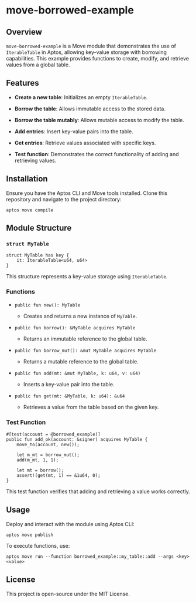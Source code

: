 
# move-borrowed-example

## Overview

`move-borrowed-example` is a Move module that demonstrates the use of `IterableTable` in Aptos, allowing key-value storage with borrowing capabilities. This example provides functions to create, modify, and retrieve values from a global table.

## Features

-   **Create a new table**: Initializes an empty `IterableTable`.
    
-   **Borrow the table**: Allows immutable access to the stored data.
    
-   **Borrow the table mutably**: Allows mutable access to modify the table.
    
-   **Add entries**: Insert key-value pairs into the table.
    
-   **Get entries**: Retrieve values associated with specific keys.
    
-   **Test function**: Demonstrates the correct functionality of adding and retrieving values.
    

## Installation

Ensure you have the Aptos CLI and Move tools installed. Clone this repository and navigate to the project directory:

```
aptos move compile
```

## Module Structure

### `struct MyTable`

```
struct MyTable has key {
    it: IterableTable<u64, u64>
}
```

This structure represents a key-value storage using `IterableTable`.

### Functions

-   `public fun new(): MyTable`
    
    -   Creates and returns a new instance of `MyTable`.
        
-   `public fun borrow(): &MyTable acquires MyTable`
    
    -   Returns an immutable reference to the global table.
        
-   `public fun borrow_mut(): &mut MyTable acquires MyTable`
    
    -   Returns a mutable reference to the global table.
        
-   `public fun add(mt: &mut MyTable, k: u64, v: u64)`
    
    -   Inserts a key-value pair into the table.
        
-   `public fun get(mt: &MyTable, k: u64): &u64`
    
    -   Retrieves a value from the table based on the given key.
        

### Test Function

```
#[test(account = @borrowed_example)]
public fun add_ok(account: &signer) acquires MyTable {
    move_to(account, new());

    let m_mt = borrow_mut();
    add(m_mt, 1, 1);

    let mt = borrow();
    assert!(get(mt, 1) == &1u64, 0);
}
```

This test function verifies that adding and retrieving a value works correctly.

## Usage

Deploy and interact with the module using Aptos CLI:

```
aptos move publish
```

To execute functions, use:

```
aptos move run --function borrowed_example::my_table::add --args <key> <value>
```

## License

This project is open-source under the MIT License.
